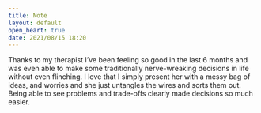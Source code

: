 ```yaml
---
title: Note
layout: default
open_heart: true
date: 2021/08/15 18:20
---
```


Thanks to my therapist I’ve been feeling so good in the last 6 months and was even able to make some traditionally nerve-wreaking decisions in life without even flinching. I love that I simply present her with a messy bag of ideas, and worries and she just untangles the wires and sorts them out. Being able to see problems and trade-offs clearly made decisions so much easier.
